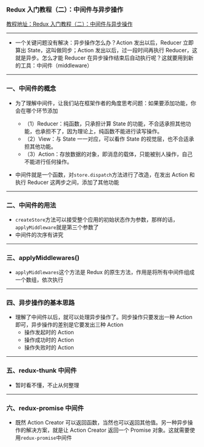 ### Redux 入门教程（二）：中间件与异步操作
[教程地址：Redux 入门教程（二）：中间件与异步操作](http://www.ruanyifeng.com/blog/2016/09/redux_tutorial_part_two_async_operations.html)

---
- 一个关键问题没有解决：异步操作怎么办？Action 发出以后，Reducer 立即算出 State，这叫做同步；Action 发出以后，过一段时间再执行 Reducer，这就是异步。怎么才能 Reducer 在异步操作结束后自动执行呢？这就要用到新的工具：中间件（middleware）

---
### 一、中间件的概念
- 为了理解中间件，让我们站在框架作者的角度思考问题：如果要添加功能，你会在哪个环节添加
  - （1）Reducer：纯函数，只承担计算 State 的功能，不合适承担其他功能，也承担不了，因为理论上，纯函数不能进行读写操作。
  - （2）View：与 State 一一对应，可以看作 State 的视觉层，也不合适承担其他功能。
  - （3）Action：存放数据的对象，即消息的载体，只能被别人操作，自己不能进行任何操作。

- 中间件就是一个函数，对`store.dispatch`方法进行了改造，在发出 Action 和执行 Reducer 这两步之间，添加了其他功能

---
### 二、中间件的用法
- `createStore`方法可以接受整个应用的初始状态作为参数，那样的话，`applyMiddleware`就是第三个参数了
- 中间件的次序有讲究

---
### 三、applyMiddlewares()
- `applyMiddlewares`这个方法是 Redux 的原生方法，作用是将所有中间件组成一个数组，依次执行

---
### 四、异步操作的基本思路
- 理解了中间件以后，就可以处理异步操作了。同步操作只要发出一种 Action 即可，异步操作的差别是它要发出三种 Action
  *   操作发起时的 Action
  *   操作成功时的 Action
  *   操作失败时的 Action

---
### 五、redux-thunk 中间件
- 暂时看不懂，不止从何整理

---
### 六、redux-promise 中间件
- 既然 Action Creator 可以返回函数，当然也可以返回其他值。另一种异步操作的解决方案，就是让 Action Creator 返回一个 Promise 对象。这就需要使用`redux-promise`中间件
